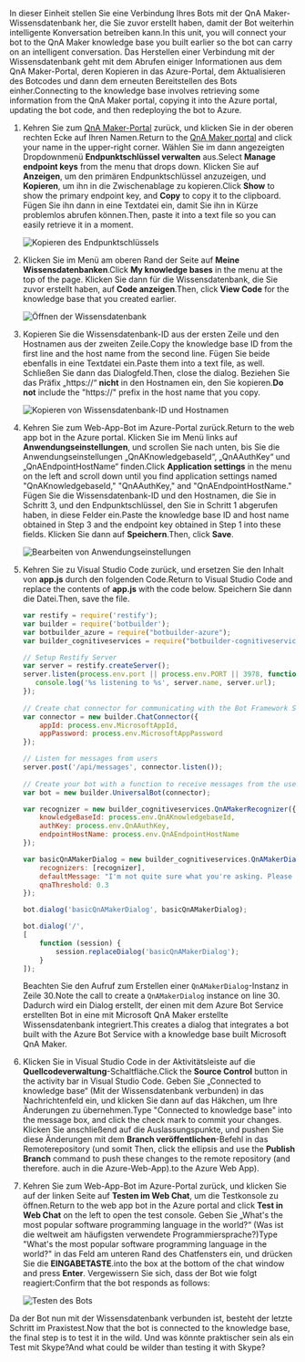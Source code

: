 <span data-ttu-id="31f43-101">In dieser Einheit stellen Sie eine Verbindung Ihres Bots mit der QnA Maker-Wissensdatenbank her, die Sie zuvor erstellt haben, damit der Bot weiterhin intelligente Konversation betreiben kann.</span><span class="sxs-lookup"><span data-stu-id="31f43-101">In this unit, you will connect your bot to the QnA Maker knowledge base you built earlier so the bot can carry on an intelligent conversation.</span></span> <span data-ttu-id="31f43-102">Das Herstellen einer Verbindung mit der Wissensdatenbank geht mit dem Abrufen einiger Informationen aus dem QnA Maker-Portal, deren Kopieren in das Azure-Portal, dem Aktualisieren des Botcodes und dann dem erneuten Bereitstellen des Bots einher.</span><span class="sxs-lookup"><span data-stu-id="31f43-102">Connecting to the knowledge base involves retrieving some information from the QnA Maker portal, copying it into the Azure portal, updating the bot code, and then redeploying the bot to Azure.</span></span>

1. <span data-ttu-id="31f43-103">Kehren Sie zum [QnA Maker-Portal](https://www.qnamaker.ai/) zurück, und klicken Sie in der oberen rechten Ecke auf Ihren Namen.</span><span class="sxs-lookup"><span data-stu-id="31f43-103">Return to the [QnA Maker portal](https://www.qnamaker.ai/) and click your name in the upper-right corner.</span></span> <span data-ttu-id="31f43-104">Wählen Sie im dann angezeigten Dropdownmenü **Endpunktschlüssel verwalten** aus.</span><span class="sxs-lookup"><span data-stu-id="31f43-104">Select **Manage endpoint keys** from the menu that drops down.</span></span> <span data-ttu-id="31f43-105">Klicken Sie auf **Anzeigen**, um den primären Endpunktschlüssel anzuzeigen, und **Kopieren**, um ihn in die Zwischenablage zu kopieren.</span><span class="sxs-lookup"><span data-stu-id="31f43-105">Click **Show** to show the primary endpoint key, and **Copy** to copy it to the clipboard.</span></span> <span data-ttu-id="31f43-106">Fügen Sie ihn dann in eine Textdatei ein, damit Sie ihn in Kürze problemlos abrufen können.</span><span class="sxs-lookup"><span data-stu-id="31f43-106">Then, paste it into a text file so you can easily retrieve it in a moment.</span></span>

    ![Kopieren des Endpunktschlüssels](../media-draft/6-copy-primary-key.png)

1. <span data-ttu-id="31f43-108">Klicken Sie im Menü am oberen Rand der Seite auf **Meine Wissensdatenbanken**.</span><span class="sxs-lookup"><span data-stu-id="31f43-108">Click **My knowledge bases** in the menu at the top of the page.</span></span> <span data-ttu-id="31f43-109">Klicken Sie dann für die Wissensdatenbank, die Sie zuvor erstellt haben, auf **Code anzeigen**.</span><span class="sxs-lookup"><span data-stu-id="31f43-109">Then, click **View Code** for the knowledge base that you created earlier.</span></span>

    ![Öffnen der Wissensdatenbank](../media-draft/6-open-knowledge-base.png)

1. <span data-ttu-id="31f43-111">Kopieren Sie die Wissensdatenbank-ID aus der ersten Zeile und den Hostnamen aus der zweiten Zeile.</span><span class="sxs-lookup"><span data-stu-id="31f43-111">Copy the knowledge base ID from the first line and the host name from the second line.</span></span> <span data-ttu-id="31f43-112">Fügen Sie beide ebenfalls in eine Textdatei ein.</span><span class="sxs-lookup"><span data-stu-id="31f43-112">Paste them into a text file, as well.</span></span> <span data-ttu-id="31f43-113">Schließen Sie dann das Dialogfeld.</span><span class="sxs-lookup"><span data-stu-id="31f43-113">Then, close the dialog.</span></span> <span data-ttu-id="31f43-114">Beziehen Sie das Präfix „https://“ **nicht** in den Hostnamen ein, den Sie kopieren.</span><span class="sxs-lookup"><span data-stu-id="31f43-114">**Do not** include the "https://" prefix in the host name that you copy.</span></span>

    ![Kopieren von Wissensdatenbank-ID und Hostnamen](../media-draft/6-copy-endpoint-info.png)  

1. <span data-ttu-id="31f43-116">Kehren Sie zum Web-App-Bot im Azure-Portal zurück.</span><span class="sxs-lookup"><span data-stu-id="31f43-116">Return to the web app bot in the Azure portal.</span></span> <span data-ttu-id="31f43-117">Klicken Sie im Menü links auf **Anwendungseinstellungen**, und scrollen Sie nach unten, bis Sie die Anwendungseinstellungen „QnAKnowledgebaseId“, „QnAAuthKey“ und „QnAEndpointHostName“ finden.</span><span class="sxs-lookup"><span data-stu-id="31f43-117">Click **Application settings** in the menu on the left and scroll down until you find application settings named "QnAKnowledgebaseId," "QnAAuthKey," and "QnAEndpointHostName."</span></span> <span data-ttu-id="31f43-118">Fügen Sie die Wissensdatenbank-ID und den Hostnamen, die Sie in Schritt 3, und den Endpunktschlüssel, den Sie in Schritt 1 abgerufen haben, in diese Felder ein.</span><span class="sxs-lookup"><span data-stu-id="31f43-118">Paste the knowledge base ID and host name obtained in Step 3 and the endpoint key obtained in Step 1 into these fields.</span></span> <span data-ttu-id="31f43-119">Klicken Sie dann auf **Speichern**.</span><span class="sxs-lookup"><span data-stu-id="31f43-119">Then, click **Save**.</span></span>

    ![Bearbeiten von Anwendungseinstellungen](../media-draft/6-enter-app-settings.png)

1. <span data-ttu-id="31f43-121">Kehren Sie zu Visual Studio Code zurück, und ersetzen Sie den Inhalt von **app.js** durch den folgenden Code.</span><span class="sxs-lookup"><span data-stu-id="31f43-121">Return to Visual Studio Code and replace the contents of **app.js** with the code below.</span></span> <span data-ttu-id="31f43-122">Speichern Sie dann die Datei.</span><span class="sxs-lookup"><span data-stu-id="31f43-122">Then, save the file.</span></span>

    ```JavaScript
    var restify = require('restify');
    var builder = require('botbuilder');
    var botbuilder_azure = require("botbuilder-azure");
    var builder_cognitiveservices = require("botbuilder-cognitiveservices");
    
    // Setup Restify Server
    var server = restify.createServer();
    server.listen(process.env.port || process.env.PORT || 3978, function () {
       console.log('%s listening to %s', server.name, server.url); 
    });
      
    // Create chat connector for communicating with the Bot Framework Service
    var connector = new builder.ChatConnector({
        appId: process.env.MicrosoftAppId,
        appPassword: process.env.MicrosoftAppPassword     
    });
    
    // Listen for messages from users 
    server.post('/api/messages', connector.listen());
     
    // Create your bot with a function to receive messages from the user
    var bot = new builder.UniversalBot(connector);
    
    var recognizer = new builder_cognitiveservices.QnAMakerRecognizer({
        knowledgeBaseId: process.env.QnAKnowledgebaseId, 
        authKey: process.env.QnAAuthKey,
        endpointHostName: process.env.QnAEndpointHostName
    });
    
    var basicQnAMakerDialog = new builder_cognitiveservices.QnAMakerDialog({
        recognizers: [recognizer],
        defaultMessage: "I'm not quite sure what you're asking. Please ask your question again.",
        qnaThreshold: 0.3
    });
    
    bot.dialog('basicQnAMakerDialog', basicQnAMakerDialog);
    
    bot.dialog('/',
    [
        function (session) {
            session.replaceDialog('basicQnAMakerDialog');
        }
    ]);
    ```

    <span data-ttu-id="31f43-123">Beachten Sie den Aufruf zum Erstellen einer `QnAMakerDialog`-Instanz in Zeile 30.</span><span class="sxs-lookup"><span data-stu-id="31f43-123">Note the call to create a `QnAMakerDialog` instance on line 30.</span></span> <span data-ttu-id="31f43-124">Dadurch wird ein Dialog erstellt, der einen mit dem Azure Bot Service erstellten Bot in eine mit Microsoft QnA Maker erstellte Wissensdatenbank integriert.</span><span class="sxs-lookup"><span data-stu-id="31f43-124">This creates a dialog that integrates a bot built with the Azure Bot Service with a knowledge base built Microsoft QnA Maker.</span></span>
 
1. <span data-ttu-id="31f43-125">Klicken Sie in Visual Studio Code in der Aktivitätsleiste auf die **Quellcodeverwaltung**-Schaltfläche.</span><span class="sxs-lookup"><span data-stu-id="31f43-125">Click the **Source Control** button in the activity bar in Visual Studio Code.</span></span> <span data-ttu-id="31f43-126">Geben Sie „Connected to knowledge base“ (Mit der Wissensdatenbank verbunden) in das Nachrichtenfeld ein, und klicken Sie dann auf das Häkchen, um Ihre Änderungen zu übernehmen.</span><span class="sxs-lookup"><span data-stu-id="31f43-126">Type "Connected to knowledge base" into the message box, and click the check mark to commit your changes.</span></span> <span data-ttu-id="31f43-127">Klicken Sie anschließend auf die Auslassungspunkte, und pushen Sie diese Änderungen mit dem **Branch veröffentlichen**-Befehl in das Remoterepository (und somit </span><span class="sxs-lookup"><span data-stu-id="31f43-127">Then, click the ellipsis and use the **Publish Branch** command to push these changes to the remote repository (and therefore.</span></span> <span data-ttu-id="31f43-128">auch in die Azure-Web-App).</span><span class="sxs-lookup"><span data-stu-id="31f43-128">to the Azure Web App).</span></span>

1. <span data-ttu-id="31f43-129">Kehren Sie zum Web-App-Bot im Azure-Portal zurück, und klicken Sie auf der linken Seite auf **Testen im Web Chat**, um die Testkonsole zu öffnen.</span><span class="sxs-lookup"><span data-stu-id="31f43-129">Return to the web app bot in the Azure portal and click **Test in Web Chat** on the left to open the test console.</span></span> <span data-ttu-id="31f43-130">Geben Sie „What's the most popular software programming language in the world?“ (Was ist die weltweit am häufigsten verwendete Programmiersprache?)</span><span class="sxs-lookup"><span data-stu-id="31f43-130">Type "What's the most popular software programming language in the world?"</span></span> <span data-ttu-id="31f43-131">in das Feld am unteren Rand des Chatfensters ein, und drücken Sie die **EINGABETASTE**.</span><span class="sxs-lookup"><span data-stu-id="31f43-131">into the box at the bottom of the chat window and press **Enter**.</span></span> <span data-ttu-id="31f43-132">Vergewissern Sie sich, dass der Bot wie folgt reagiert:</span><span class="sxs-lookup"><span data-stu-id="31f43-132">Confirm that the bot responds as follows:</span></span>

    ![Testen des Bots](../media-draft/6-portal-testing-chat.png)

<span data-ttu-id="31f43-134">Da der Bot nun mit der Wissensdatenbank verbunden ist, besteht der letzte Schritt im Praxistest.</span><span class="sxs-lookup"><span data-stu-id="31f43-134">Now that the bot is connected to the knowledge base, the final step is to test it in the wild.</span></span> <span data-ttu-id="31f43-135">Und was könnte praktischer sein als ein Test mit Skype?</span><span class="sxs-lookup"><span data-stu-id="31f43-135">And what could be wilder than testing it with Skype?</span></span>